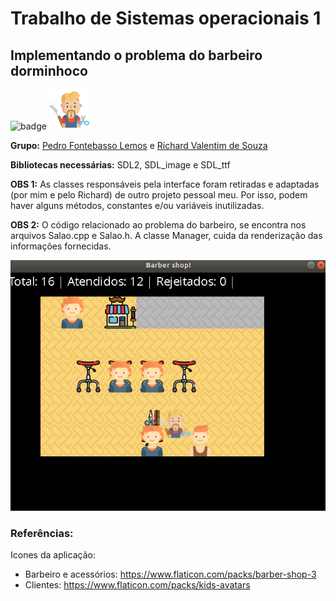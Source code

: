 # Trabalho de Sistemas operacionais 1
## Implementando o problema do barbeiro dorminhoco
![badge](https://img.shields.io/badge/barber%20shop-v1.0-blue.svg) ![Imagem barbeiro](content/barber.png) 

**Grupo:** [Pedro Fontebasso Lemos](https://github.com/Leinvedan) e [Richard Valentim de Souza](https://github.com/Ricsouza2302)

**Bibliotecas necessárias:** SDL2, SDL_image e SDL_ttf

**OBS 1:** As classes responsáveis pela interface foram retiradas e adaptadas (por mim e pelo Richard) de outro projeto pessoal meu. Por isso, podem haver alguns métodos, constantes e/ou variáveis inutilizadas.

**OBS 2:** O código relacionado ao problema do barbeiro, se encontra nos arquivos Salao.cpp e Salao.h. A classe Manager, cuida da renderização das informações fornecidas.

![Imagem interface](content/interfaceExemplo.png)

### Referências:

Icones da aplicação:
* Barbeiro e acessórios: https://www.flaticon.com/packs/barber-shop-3
* Clientes: https://www.flaticon.com/packs/kids-avatars